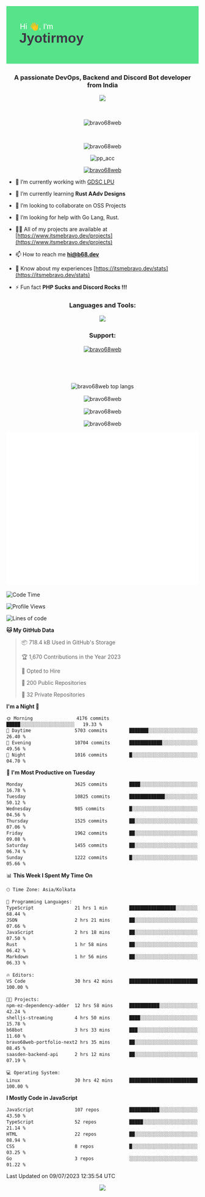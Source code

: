 <p align="center"><img src="header.png"></p>
<h3 align="center">A passionate DevOps, Backend and Discord Bot developer from India</h3>

<p align="center"><a href="https://discord.com/users/457039372009865226"><img src="https://lanyard-profile-readme.vercel.app/api/457039372009865226"></a></p>
                           
<br>
<p align="center"> <img src="https://komarev.com/ghpvc/?username=bravo68web&label=Profile%20views&color=0e75b6&style=flat" alt="bravo68web" /> </p>
<br>


<p align="center"><img src="https://github-profile-trophy.vercel.app/?username=bravo68web&theme=discord&column=3&row=2" alt="bravo68web" /> </p>
<p align="center"><img src="https://osu-embed.b68dev.xyz/pp_acc" alt="pp_acc" /> </p>

<p align="center"> <a href="https://twitter.com/bravo68web" target="blank"><img src="https://img.shields.io/twitter/follow/bravo68web?logo=twitter&style=for-the-badge" alt="bravo68web" /></a> </p>

- 🔭 I’m currently working with [GDSC LPU](https://gdsclpu.live/)

- 🌱 I’m currently learning **Rust AAdv Designs**

- 👯 I’m looking to collaborate on OSS Projects

- 🤝 I’m looking for help with Go Lang, Rust.

- 👨‍💻 All of my projects are available at [https://www.itsmebravo.dev/projects](https://www.itsmebravo.dev/projects)

<!-- - 💬 Ask me about **DF Techs** -->

- 📫 How to reach me **hi@b68.dev**

- 📄 Know about my experiences [https://itsmebravo.dev/stats](https://itsmebravo.dev/stats)

- ⚡ Fun fact **PHP Sucks and Discord Rocks !!!**

<h3 align="center">Languages and Tools:</h3>
<p align="center"> 
<img src="https://skillicons.dev/icons?i=aws,bash,c,cs,cpp,cloudflare,css,dart,devto,discord,bots,docker,electron,ember,emotion,express,fastapi,figma,firebase,flask,gcp,git,github,githubactions,go,gitlab,graphql,heroku,html,ai,ipfs,js,jest,linux,md,mastodon,mongodb,neovim,netlify,nextjs,nginx,nodejs,postgres,postman,powershell,py,react,redis,regex,replit,rocket,rust,sqlite,mysql,stackoverflow,styledcomponents,supabase,sentry,solidity,svg,tailwind,tauri,twitter,ts,unity,v,vercel,vim,vite,wasm,webpack,workers&perline=8&theme=dark" />
</p>

<h3 align="center">Support:</h3>
<p align="center"><a href="https://www.buymeacoffee.com/bravo68web"> <img align="center" src="https://cdn.buymeacoffee.com/buttons/v2/default-yellow.png" height="50" width="210" alt="bravo68web" /></a></p><br><br>
<br>

<p align="center"> <img align="center" src="https://github-readme-stats-sync.vercel.app/api/top-langs?username=bravo68web&count_private=true&show_icons=true&theme=radical&border_radius=10&&langs_count=10&layout=compact" alt="bravo68web top langs" /></p>

<p align="center"> <img align="center" src="https://github-readme-stats-sync.vercel.app/api?username=bravo68web&count_private=true&show_icons=true&theme=radical&border_radius=10" alt="bravo68web" /></p>

<p align="center"> <img align="center" src="https://github-readme-streak-stats.herokuapp.com?user=bravo68web&theme=dracula&hide_border=true" alt="bravo68web" /></p>

<p align="center"> <img align="center" src="https://github-readme-stats-sync.vercel.app/api/wakatime?username=bravo68web&count_private=true&show_icons=true&theme=aura_dark&border_radius=10&&langs_count=10&layout=compact&range=last_7_days" alt="bravo68web" /></p>

<p align="center"><img src="https://raw.githubusercontent.com/BRAVO68WEB/BRAVO68WEB/master/github-metrics.svg"></p>

<!--START_SECTION:waka-->
![Code Time](http://img.shields.io/badge/Code%20Time-5%2C049%20hrs%2049%20mins-blue)

![Profile Views](http://img.shields.io/badge/Profile%20Views-82-blue)

![Lines of code](https://img.shields.io/badge/From%20Hello%20World%20I%27ve%20Written-62.6%20million%20lines%20of%20code-blue)

**🐱 My GitHub Data** 

> 📦 718.4 kB Used in GitHub's Storage 
 > 
> 🏆 1,670 Contributions in the Year 2023
 > 
> 💼 Opted to Hire
 > 
> 📜 200 Public Repositories 
 > 
> 🔑 32 Private Repositories 
 > 
**I'm a Night 🦉** 

```text
🌞 Morning                4176 commits        █████░░░░░░░░░░░░░░░░░░░░   19.33 % 
🌆 Daytime                5703 commits        ███████░░░░░░░░░░░░░░░░░░   26.40 % 
🌃 Evening                10704 commits       ████████████░░░░░░░░░░░░░   49.56 % 
🌙 Night                  1016 commits        █░░░░░░░░░░░░░░░░░░░░░░░░   04.70 % 
```
📅 **I'm Most Productive on Tuesday** 

```text
Monday                   3625 commits        ████░░░░░░░░░░░░░░░░░░░░░   16.78 % 
Tuesday                  10825 commits       █████████████░░░░░░░░░░░░   50.12 % 
Wednesday                985 commits         █░░░░░░░░░░░░░░░░░░░░░░░░   04.56 % 
Thursday                 1525 commits        ██░░░░░░░░░░░░░░░░░░░░░░░   07.06 % 
Friday                   1962 commits        ██░░░░░░░░░░░░░░░░░░░░░░░   09.08 % 
Saturday                 1455 commits        ██░░░░░░░░░░░░░░░░░░░░░░░   06.74 % 
Sunday                   1222 commits        █░░░░░░░░░░░░░░░░░░░░░░░░   05.66 % 
```


📊 **This Week I Spent My Time On** 

```text
🕑︎ Time Zone: Asia/Kolkata

💬 Programming Languages: 
TypeScript               21 hrs 1 min        █████████████████░░░░░░░░   68.44 % 
JSON                     2 hrs 21 mins       ██░░░░░░░░░░░░░░░░░░░░░░░   07.66 % 
JavaScript               2 hrs 18 mins       ██░░░░░░░░░░░░░░░░░░░░░░░   07.50 % 
Rust                     1 hr 58 mins        ██░░░░░░░░░░░░░░░░░░░░░░░   06.42 % 
Markdown                 1 hr 56 mins        ██░░░░░░░░░░░░░░░░░░░░░░░   06.33 % 

🔥 Editors: 
VS Code                  30 hrs 42 mins      █████████████████████████   100.00 % 

🐱‍💻 Projects: 
npm-ez-dependency-adder  12 hrs 58 mins      ███████████░░░░░░░░░░░░░░   42.24 % 
shelljs-streaming        4 hrs 50 mins       ████░░░░░░░░░░░░░░░░░░░░░   15.78 % 
b68bot                   3 hrs 33 mins       ███░░░░░░░░░░░░░░░░░░░░░░   11.60 % 
bravo68web-portfolio-next2 hrs 35 mins       ██░░░░░░░░░░░░░░░░░░░░░░░   08.45 % 
saasden-backend-api      2 hrs 12 mins       ██░░░░░░░░░░░░░░░░░░░░░░░   07.19 % 

💻 Operating System: 
Linux                    30 hrs 42 mins      █████████████████████████   100.00 % 
```

**I Mostly Code in JavaScript** 

```text
JavaScript               107 repos           ███████████░░░░░░░░░░░░░░   43.50 % 
TypeScript               52 repos            █████░░░░░░░░░░░░░░░░░░░░   21.14 % 
HTML                     22 repos            ██░░░░░░░░░░░░░░░░░░░░░░░   08.94 % 
CSS                      8 repos             █░░░░░░░░░░░░░░░░░░░░░░░░   03.25 % 
Go                       3 repos             ░░░░░░░░░░░░░░░░░░░░░░░░░   01.22 % 
```




 Last Updated on 09/07/2023 12:35:54 UTC
<!--END_SECTION:waka-->

<p align="center"><img src="https://bravo68web.me/images/header_.png"></p>

